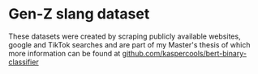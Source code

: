 # Gen-Z slang dataset

These datasets were created by scraping publicly available websites, google and TikTok searches and are part of my Master's thesis of which more information can be found at [github.com/kaspercools/bert-binary-classifier](https://github.com/kaspercools/bert-binary-classifier)
